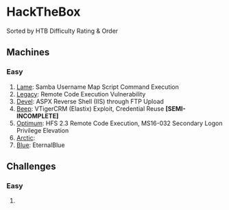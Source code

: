 # HackTheBox
Sorted by HTB Difficulty Rating & Order

## Machines
### Easy
1. [Lame](https://github.com/HippoEug/HackTheBox/blob/main/Machines%20(Easy)/Lame.md): Samba Username Map Script Command Execution
2. [Legacy](https://github.com/HippoEug/HackTheBox/blob/main/Machines%20(Easy)/Legacy.md): Remote Code Execution Vulnerability
3. [Devel](https://github.com/HippoEug/HackTheBox/blob/main/Machines%20(Easy)/Devel.md): ASPX Reverse Shell (IIS) through FTP Upload
4. [Beep](https://github.com/HippoEug/HackTheBox/blob/main/Machines%20(Easy)/Beep.md): VTigerCRM (Elastix) Exploit, Credential Reuse **[SEMI-INCOMPLETE]**
5. [Optimum](https://github.com/HippoEug/HackTheBox/blob/main/Machines%20(Easy)/Optimum.md): HFS 2.3 Remote Code Execution, MS16-032 Secondary Logon Privilege Elevation
6. [Arctic](https://github.com/HippoEug/HackTheBox/blob/main/Machines%20(Easy)/Arctic.md):
7. [Blue](https://github.com/HippoEug/HackTheBox/blob/main/Machines%20(Easy)/Blue.md): EternalBlue

## Challenges
### Easy
1.
